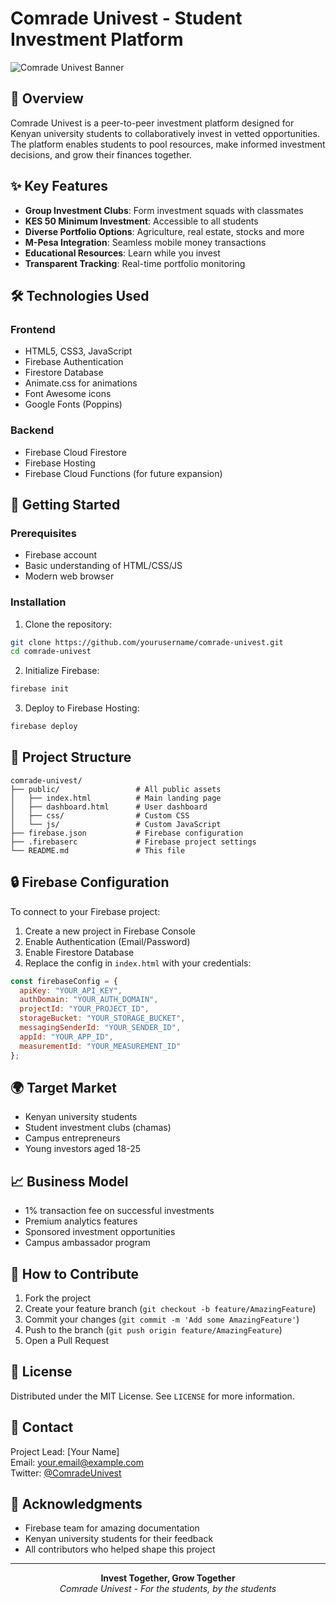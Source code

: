 # Comrade Univest - Student Investment Platform

![Comrade Univest Banner](https://images.unsplash.com/photo-1605000797499-95a51c5269ae?ixlib=rb-1.2.1&auto=format&fit=crop&w=1200&q=80)

## 🌱 Overview

Comrade Univest is a peer-to-peer investment platform designed for Kenyan university students to collaboratively invest in vetted opportunities. The platform enables students to pool resources, make informed investment decisions, and grow their finances together.

## ✨ Key Features

- **Group Investment Clubs**: Form investment squads with classmates
- **KES 50 Minimum Investment**: Accessible to all students
- **Diverse Portfolio Options**: Agriculture, real estate, stocks and more
- **M-Pesa Integration**: Seamless mobile money transactions
- **Educational Resources**: Learn while you invest
- **Transparent Tracking**: Real-time portfolio monitoring

## 🛠️ Technologies Used

### Frontend
- HTML5, CSS3, JavaScript
- Firebase Authentication
- Firestore Database
- Animate.css for animations
- Font Awesome icons
- Google Fonts (Poppins)

### Backend
- Firebase Cloud Firestore
- Firebase Hosting
- Firebase Cloud Functions (for future expansion)

## 🚀 Getting Started

### Prerequisites
- Firebase account
- Basic understanding of HTML/CSS/JS
- Modern web browser

### Installation
1. Clone the repository:
```bash
git clone https://github.com/yourusername/comrade-univest.git
cd comrade-univest
```

2. Initialize Firebase:
```bash
firebase init
```

3. Deploy to Firebase Hosting:
```bash
firebase deploy
```

## 📂 Project Structure

```
comrade-univest/
├── public/                 # All public assets
│   ├── index.html          # Main landing page
│   ├── dashboard.html      # User dashboard
│   ├── css/                # Custom CSS
│   └── js/                 # Custom JavaScript
├── firebase.json           # Firebase configuration
├── .firebaserc             # Firebase project settings
└── README.md               # This file
```

## 🔒 Firebase Configuration

To connect to your Firebase project:

1. Create a new project in Firebase Console
2. Enable Authentication (Email/Password)
3. Enable Firestore Database
4. Replace the config in `index.html` with your credentials:
```javascript
const firebaseConfig = {
  apiKey: "YOUR_API_KEY",
  authDomain: "YOUR_AUTH_DOMAIN",
  projectId: "YOUR_PROJECT_ID",
  storageBucket: "YOUR_STORAGE_BUCKET",
  messagingSenderId: "YOUR_SENDER_ID",
  appId: "YOUR_APP_ID",
  measurementId: "YOUR_MEASUREMENT_ID"
};
```

## 🌍 Target Market

- Kenyan university students
- Student investment clubs (chamas)
- Campus entrepreneurs
- Young investors aged 18-25

## 📈 Business Model

- 1% transaction fee on successful investments
- Premium analytics features
- Sponsored investment opportunities
- Campus ambassador program

## 🤝 How to Contribute

1. Fork the project
2. Create your feature branch (`git checkout -b feature/AmazingFeature`)
3. Commit your changes (`git commit -m 'Add some AmazingFeature'`)
4. Push to the branch (`git push origin feature/AmazingFeature`)
5. Open a Pull Request

## 📜 License

Distributed under the MIT License. See `LICENSE` for more information.

## 📧 Contact

Project Lead: [Your Name]  
Email: your.email@example.com  
Twitter: [@ComradeUnivest](https://twitter.com/ComradeUnivest)

## 🙏 Acknowledgments

- Firebase team for amazing documentation
- Kenyan university students for their feedback
- All contributors who helped shape this project

---

<p align="center">
  <strong>Invest Together, Grow Together</strong><br>
  <em>Comrade Univest - For the students, by the students</em>
</p>
